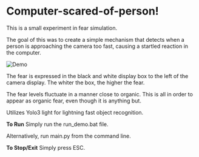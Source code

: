 # Computer-scared-of-person!
This is a small experiment in fear simulation.

The goal of this was to create a simple mechanism that detects when a person is approaching the camera too fast,  causing a startled reaction in the computer.

![Demo](demo.gif)

The fear is expressed in the black and white display box to the left of the camera display.
The whiter the box, the higher the fear.

The fear levels fluctuate in a manner close to organic. This is all in order to appear as organic fear, even though it is anything but.

Utilizes Yolo3 light for lightning fast object recognition.

<b>To Run</b>
Simply run the run_demo.bat file.

Alternatively, run main.py from the command line.

<b>To Stop/Exit</b>
Simply press ESC.
